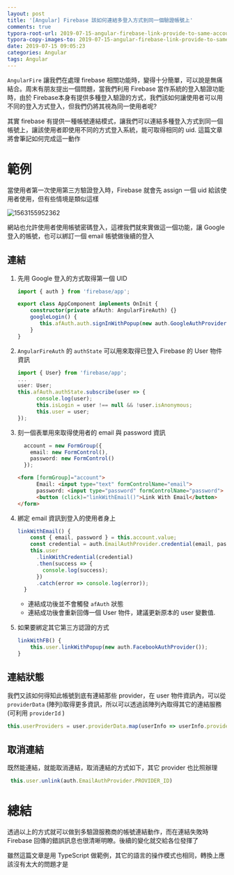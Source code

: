 ```yaml
---
layout: post
title: '[Angular] Firebase 該如何連結多登入方式到同一個驗證帳號上'
comments: true
typora-root-url: 2019-07-15-angular-firebase-link-provide-to-same-account
typora-copy-images-to: 2019-07-15-angular-firebase-link-provide-to-same-account
date: 2019-07-15 09:05:23
categories: Angular
tags: Angular
---
```


`AngularFire` 讓我們在處理 firebase 相關功能時，變得十分簡單，可以說是無痛結合。周末有朋友提出一個問題，當我們利用 Firebase 當作系統的登入驗證功能時，由於 Firebase本身有提供多種登入驗證的方式，我們該如何讓使用者可以用不同的登入方式登入，但我們仍將其視為同一使用者呢? 

<!-- more -->

其實 firebase 有提供一種帳號連結模式，讓我們可以連結多種登入方式到同一個帳號上，讓該使用者即使用不同的方式登入系統，能可取得相同的 uid. 這篇文章將會筆記如何完成這一動作

# 範例

當使用者第一次使用第三方驗證登入時，Firebase 就會先 assign 一個 uid 給該使用者使用，但有些情境是類似這樣

![1563155952362](1563155952362.png)

網站也允許使用者使用帳號密碼登入，這裡我們就來實做這一個功能，讓 Google 登入的帳號，也可以綁訂一個 email 帳號做後續的登入

## 連結

1. 先用 Google 登入的方式取得第一個 UID

   ```typescript
   import { auth } from 'firebase/app';
   
   export class AppComponent implements OnInit {
       constructor(private afAuth: AngularFireAuth) {}
       googleLogin() {
          this.afAuth.auth.signInWithPopup(new auth.GoogleAuthProvider());
       }
   }    
   ```

2. `AngularFireAuth`  的  `authState` 可以用來取得已登入 Firebase 的 User 物件資訊

   ```typescript
   import { User} from 'firebase/app';
   ...
   user: User;
   this.afAuth.authState.subscribe(user => {
         console.log(user);
         this.isLogin = user !== null && !user.isAnonymous;
         this.user = user;      
   });
   ```

3. 刻一個表單用來取得使用者的 email 與 password 資訊

   ```typescript
     account = new FormGroup({
       email: new FormControl(),
       password: new FormControl()
     });
   ```

   ```html
   <form [formGroup]="account">
         Email: <input type="text" formControlName="email">
         password: <input type="password" formControlName="password">
         <button (click)="linkWithEmail()">Link With Email</button>
   </form>
   ```

4. 綁定 email 資訊到登入的使用者身上

   ```typescript
   linkWithEmail() {
       const { email, password } = this.account.value;
       const credential = auth.EmailAuthProvider.credential(email, password);
       this.user
         .linkWithCredential(credential)
         .then(success => {
           console.log(success);
         })
         .catch(error => console.log(error));
     }
   ```

   * 連結成功後並不會觸發 `afAuth` 狀態
   * 連結成功後會重新回傳一個 User 物件，建議更新原本的 user 變數值. 

5. 如果要綁定其它第三方認證的方式

   ```typescript
   linkWithFB() {
       this.user.linkWithPopup(new auth.FacebookAuthProvider());
   }
   ```



## 連結狀態

我們又該如何得知此帳號到底有連結那些 provider，在 user 物件資訊內，可以從 `providerData` (陣列)取得更多資訊，所以可以透過該陣列內取得其它的連結服務 (可利用 `providerId` )

```typescript
this.userProviders = user.providerData.map(userInfo => userInfo.providerId);
```



## 取消連結

既然能連結，就能取消連結，取消連結的方式如下，其它 provider 也比照辦理

```typescript
 this.user.unlink(auth.EmailAuthProvider.PROVIDER_ID)
```



# 總結

透過以上的方式就可以做到多驗證服務商的帳號連結動作，而在連結失敗時 Firebase 回傳的錯誤訊息也很清晰明瞭。後續的變化就交給各位發揮了

雖然這篇文章是用 TypeScript 做範例，其它的語言的操作模式也相同，轉換上應該沒有太大的問題才是





